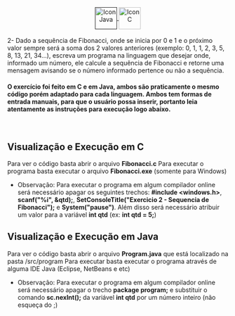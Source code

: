   <div align="center">
  <a href="">
    <img align="center" alt="Icon Java" height="50" src="https://cdn.jsdelivr.net/gh/devicons/devicon/icons/java/java-original.svg" />

  </a>

  <a href="https://learn.microsoft.com/pt-br/cpp/c-language/?view=msvc-170">
    <img align="center" alt="Icon C" height="50" src="https://raw.githubusercontent.com/jmnote/z-icons/master/svg/c.svg"/>
  </a>
  <br />
  <br />
  </div>
2- Dado a sequência de Fibonacci, onde se inicia por 0 e 1 e o próximo valor sempre será a soma dos 2 valores anteriores (exemplo: 0, 1, 1, 2, 3, 5, 8, 13, 21, 34...), escreva um programa na linguagem que desejar onde, informado um número, ele calcule a sequência de Fibonacci e retorne uma mensagem avisando se o número informado pertence ou não a sequência.


<br/>

#### O exercício foi feito em C e em Java, ambos são praticamente o mesmo código porém adaptado para cada linguagem. Ambos tem formas de entrada manuais, para que o usuário possa inserir, portanto leia atentamente as instruções para execução logo abaixo.

<br />

## Visualização e Execução em C
Para ver o código basta abrir o arquivo **Fibonacci.c**
Para executar o programa basta executar o arquivo **Fibonacci.exe** (somente para Windows)

- Observação: Para executar o programa em algum compilador online será necessário apagar os seguintes trechos: **#include <windows.h>**, **scanf("%i", &qtd);**, **SetConsoleTitle("Exercicio 2 - Sequencia de Fibonacci");** e **System("pause")**. Além disso será necessário atribuir um valor para a variável **int qtd** (ex: **int qtd = 5;**)


## Visualização e Execução em Java
Para ver o código basta abrir o arquivo **Program.java** que está localizado na pasta /src/program
Para executar basta executar o programa através de alguma IDE Java (Eclipse, NetBeans e etc)

- Observação: Para executar o programa em algum compilador online será necessário apagar o trecho **package program;** e substituir o comando **sc.nexInt();** da variável **int qtd** por um número inteiro (não esqueça do ;)

